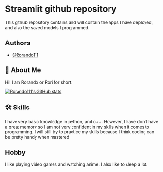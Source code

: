 
# Streamlit github repository

This github repository contains and will contain the apps I have deployed, and also the saved models I programmed.


## Authors

- [@Rorando111](https://github.com/Rorando111)

## 🚀 About Me
Hi! I am Rorando or Rori for short. 

[![Rorando111's GitHub stats](https://github-readme-stats.vercel.app/api?username=Rorando111)](https://github.com/Rorando111/github-readme-stats)


## 🛠 Skills
I have very basic knowledge in python, and c++. However, I have don't have a great memory so I am not very confident in my skills when it comes to programming. I will still try to practice my skills because I think coding can be pretty handy when mastered

## Hobby
I like playing video games and watching anime. I also like to sleep a lot.
